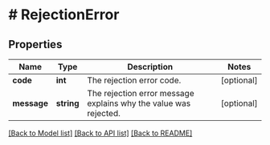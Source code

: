 # # RejectionError

## Properties

Name | Type | Description | Notes
------------ | ------------- | ------------- | -------------
**code** | **int** | The rejection error code. | [optional]
**message** | **string** | The rejection error message explains why the value was rejected. | [optional]

[[Back to Model list]](../../README.md#models) [[Back to API list]](../../README.md#endpoints) [[Back to README]](../../README.md)
